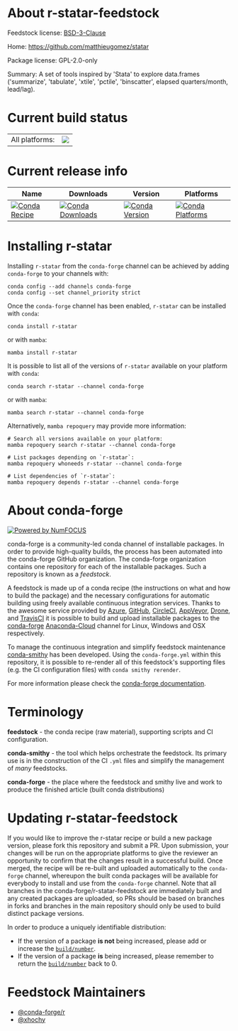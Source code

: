 About r-statar-feedstock
========================

Feedstock license: [BSD-3-Clause](https://github.com/conda-forge/r-statar-feedstock/blob/main/LICENSE.txt)

Home: https://github.com/matthieugomez/statar

Package license: GPL-2.0-only

Summary: A set of tools inspired by 'Stata' to explore data.frames ('summarize', 'tabulate', 'xtile', 'pctile', 'binscatter', elapsed quarters/month, lead/lag).

Current build status
====================


<table><tr><td>All platforms:</td>
    <td>
      <a href="https://dev.azure.com/conda-forge/feedstock-builds/_build/latest?definitionId=7153&branchName=main">
        <img src="https://dev.azure.com/conda-forge/feedstock-builds/_apis/build/status/r-statar-feedstock?branchName=main">
      </a>
    </td>
  </tr>
</table>

Current release info
====================

| Name | Downloads | Version | Platforms |
| --- | --- | --- | --- |
| [![Conda Recipe](https://img.shields.io/badge/recipe-r--statar-green.svg)](https://anaconda.org/conda-forge/r-statar) | [![Conda Downloads](https://img.shields.io/conda/dn/conda-forge/r-statar.svg)](https://anaconda.org/conda-forge/r-statar) | [![Conda Version](https://img.shields.io/conda/vn/conda-forge/r-statar.svg)](https://anaconda.org/conda-forge/r-statar) | [![Conda Platforms](https://img.shields.io/conda/pn/conda-forge/r-statar.svg)](https://anaconda.org/conda-forge/r-statar) |

Installing r-statar
===================

Installing `r-statar` from the `conda-forge` channel can be achieved by adding `conda-forge` to your channels with:

```
conda config --add channels conda-forge
conda config --set channel_priority strict
```

Once the `conda-forge` channel has been enabled, `r-statar` can be installed with `conda`:

```
conda install r-statar
```

or with `mamba`:

```
mamba install r-statar
```

It is possible to list all of the versions of `r-statar` available on your platform with `conda`:

```
conda search r-statar --channel conda-forge
```

or with `mamba`:

```
mamba search r-statar --channel conda-forge
```

Alternatively, `mamba repoquery` may provide more information:

```
# Search all versions available on your platform:
mamba repoquery search r-statar --channel conda-forge

# List packages depending on `r-statar`:
mamba repoquery whoneeds r-statar --channel conda-forge

# List dependencies of `r-statar`:
mamba repoquery depends r-statar --channel conda-forge
```


About conda-forge
=================

[![Powered by
NumFOCUS](https://img.shields.io/badge/powered%20by-NumFOCUS-orange.svg?style=flat&colorA=E1523D&colorB=007D8A)](https://numfocus.org)

conda-forge is a community-led conda channel of installable packages.
In order to provide high-quality builds, the process has been automated into the
conda-forge GitHub organization. The conda-forge organization contains one repository
for each of the installable packages. Such a repository is known as a *feedstock*.

A feedstock is made up of a conda recipe (the instructions on what and how to build
the package) and the necessary configurations for automatic building using freely
available continuous integration services. Thanks to the awesome service provided by
[Azure](https://azure.microsoft.com/en-us/services/devops/), [GitHub](https://github.com/),
[CircleCI](https://circleci.com/), [AppVeyor](https://www.appveyor.com/),
[Drone](https://cloud.drone.io/welcome), and [TravisCI](https://travis-ci.com/)
it is possible to build and upload installable packages to the
[conda-forge](https://anaconda.org/conda-forge) [Anaconda-Cloud](https://anaconda.org/)
channel for Linux, Windows and OSX respectively.

To manage the continuous integration and simplify feedstock maintenance
[conda-smithy](https://github.com/conda-forge/conda-smithy) has been developed.
Using the ``conda-forge.yml`` within this repository, it is possible to re-render all of
this feedstock's supporting files (e.g. the CI configuration files) with ``conda smithy rerender``.

For more information please check the [conda-forge documentation](https://conda-forge.org/docs/).

Terminology
===========

**feedstock** - the conda recipe (raw material), supporting scripts and CI configuration.

**conda-smithy** - the tool which helps orchestrate the feedstock.
                   Its primary use is in the construction of the CI ``.yml`` files
                   and simplify the management of *many* feedstocks.

**conda-forge** - the place where the feedstock and smithy live and work to
                  produce the finished article (built conda distributions)


Updating r-statar-feedstock
===========================

If you would like to improve the r-statar recipe or build a new
package version, please fork this repository and submit a PR. Upon submission,
your changes will be run on the appropriate platforms to give the reviewer an
opportunity to confirm that the changes result in a successful build. Once
merged, the recipe will be re-built and uploaded automatically to the
`conda-forge` channel, whereupon the built conda packages will be available for
everybody to install and use from the `conda-forge` channel.
Note that all branches in the conda-forge/r-statar-feedstock are
immediately built and any created packages are uploaded, so PRs should be based
on branches in forks and branches in the main repository should only be used to
build distinct package versions.

In order to produce a uniquely identifiable distribution:
 * If the version of a package **is not** being increased, please add or increase
   the [``build/number``](https://docs.conda.io/projects/conda-build/en/latest/resources/define-metadata.html#build-number-and-string).
 * If the version of a package **is** being increased, please remember to return
   the [``build/number``](https://docs.conda.io/projects/conda-build/en/latest/resources/define-metadata.html#build-number-and-string)
   back to 0.

Feedstock Maintainers
=====================

* [@conda-forge/r](https://github.com/conda-forge/r/)
* [@xhochy](https://github.com/xhochy/)

